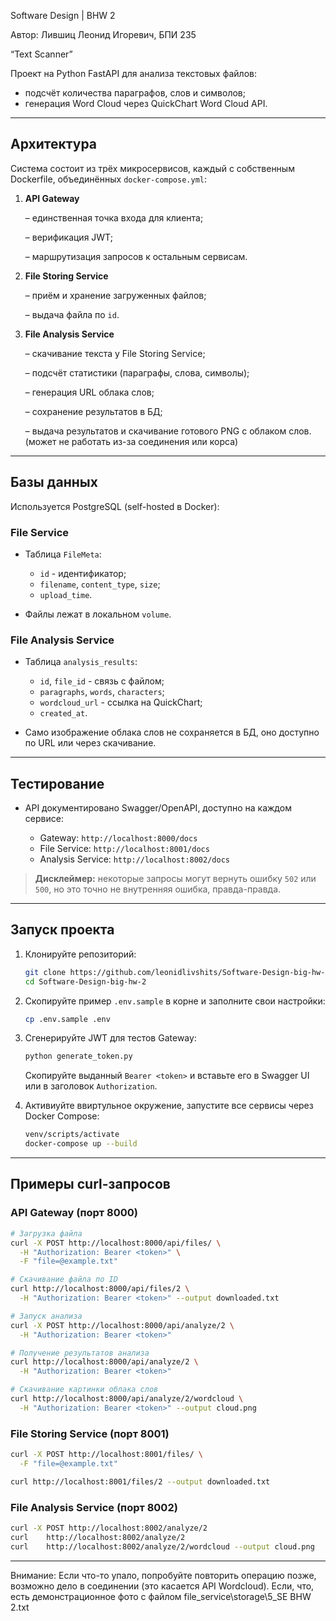 Software Design | BHW 2

Автор: Лившиц Леонид Игоревич, БПИ 235

“Text Scanner”

Проект на Python FastAPI для анализа текстовых файлов:

* подсчёт количества параграфов, слов и символов;
* генерация Word Cloud через QuickChart Word Cloud API.

---

## Архитектура

Система состоит из трёх микросервисов, каждый с собственным Dockerfile, объединённых `docker-compose.yml`:

1. **API Gateway**

   – единственная точка входа для клиента;

   – верификация JWT;

   – маршрутизация запросов к остальным сервисам.

2. **File Storing Service**

   – приём и хранение загруженных файлов;

   – выдача файла по `id`.

3. **File Analysis Service**

   – скачивание текста у File Storing Service;

   – подсчёт статистики (параграфы, слова, символы);

   – генерация URL облака слов;

   – сохранение результатов в БД;
   
   – выдача результатов и скачивание готового PNG с облаком слов. (может не работать из-за соединения или корса)

---

## Базы данных

Используется PostgreSQL (self-hosted в Docker):

### File Service

* Таблица `FileMeta`:

  * `id` - идентификатор;
  * `filename`, `content_type`, `size`;
  * `upload_time`.
* Файлы лежат в локальном `volume`.

### File Analysis Service

* Таблица `analysis_results`:

  * `id`, `file_id` - связь с файлом;
  * `paragraphs`, `words`, `characters`;
  * `wordcloud_url` - ссылка на QuickChart;
  * `created_at`.
* Само изображение облака слов не сохраняется в БД, оно доступно по URL или через скачивание.

---

## Тестирование

* API документировано Swagger/OpenAPI, доступно на каждом сервисе:

  * Gateway:  `http://localhost:8000/docs`
  * File Service:  `http://localhost:8001/docs`
  * Analysis Service:  `http://localhost:8002/docs`

> **Дисклеймер:** некоторые запросы могут вернуть ошибку `502` или  `500`, но это точно не внутренняя ошибка, правда-правда.

---

## Запуск проекта

1. Клонируйте репозиторий:

   ```bash
   git clone https://github.com/leonidlivshits/Software-Design-big-hw-2.git
   cd Software-Design-big-hw-2
   ```

2. Скопируйте пример `.env.sample` в корне и заполните свои настройки:

   ```bash
   cp .env.sample .env
   ```

3. Сгенерируйте JWT для тестов Gateway:

   ```bash
   python generate_token.py
   ```

   Скопируйте выданный `Bearer <token>` и вставьте его в Swagger UI или в заголовок `Authorization`.

4. Активиуйте ввиртульное окружение, запустите все сервисы через Docker Compose:

   ```bash
   venv/scripts/activate
   docker-compose up --build
   ```

---

## Примеры curl-запросов

### API Gateway (порт 8000)

```bash
# Загрузка файла
curl -X POST http://localhost:8000/api/files/ \
  -H "Authorization: Bearer <token>" \
  -F "file=@example.txt"

# Скачивание файла по ID
curl http://localhost:8000/api/files/2 \
  -H "Authorization: Bearer <token>" --output downloaded.txt

# Запуск анализа
curl -X POST http://localhost:8000/api/analyze/2 \
  -H "Authorization: Bearer <token>"

# Получение результатов анализа
curl http://localhost:8000/api/analyze/2 \
  -H "Authorization: Bearer <token>"

# Скачивание картинки облака слов
curl http://localhost:8000/api/analyze/2/wordcloud \
  -H "Authorization: Bearer <token>" --output cloud.png
```

### File Storing Service (порт 8001)

```bash
curl -X POST http://localhost:8001/files/ \
  -F "file=@example.txt"

curl http://localhost:8001/files/2 --output downloaded.txt
```

### File Analysis Service (порт 8002)

```bash
curl -X POST http://localhost:8002/analyze/2
curl    http://localhost:8002/analyze/2
curl    http://localhost:8002/analyze/2/wordcloud --output cloud.png
```

---

Внимание: Если что-то упало, попробуйте повторить операцию позже, возможно дело в соединении (это касается API Wordcloud). Если, что, есть демонстрационное фото с файлом file_service\storage\5_SE BHW 2.txt
